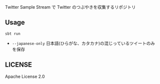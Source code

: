 Twitter Sample Stream で Twitter のつぶやきを収集するリポジトリ

## Usage
`sbt run`

* `--japanese-only` 日本語(ひらがな、カタカナ)の混じっているツイートのみを保存

## LICENSE
Apache License 2.0

